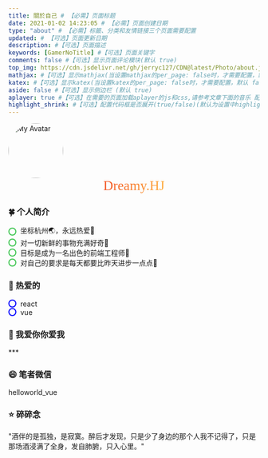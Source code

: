```yaml
---
title: 關於自己 # 【必需】页面标题
date: 2021-01-02 14:23:05 # 【必需】页面创建日期
type: "about" # 【必需】标籤、分类和友情链接三个页面需要配置
updated: # 【可选】页面更新日期
description: #【可选】页面描述
keywords: [GamerNoTitle] #【可选】页面关键字
comments: false #【可选】显示页面评论模块(默认 true)
top_img: https://cdn.jsdelivr.net/gh/jerryc127/CDN@latest/Photo/about.jpg #【可选】页面顶部图片
mathjax: #【可选】显示mathjax(当设置mathjax的per_page: false时，才需要配置，默认 false)
katex: #【可选】显示katex(当设置katex的per_page: false时，才需要配置，默认 false)
aside: false #【可选】显示侧边栏 (默认 true)
aplayer: true #【可选】在需要的页面加载aplayer的js和css,请参考文章下面的音乐 配置
highlight_shrink: #【可选】配置代码框是否展开(true/false)(默认为设置中highlight_shrink的配置)
---
```


<style>
.checkbox {
    display: -webkit-flex;
    display: flex;
    -webkit-align-items: center;
    align-items: center;
}
.checkbox.green input {
    border-color: #3dc550;
}
.checkbox.blue input {
    border-color: #0000FF
}
.checkbox.yellow input {
    border-color: #FFFF00
}
.checkbox.red input {
    border-color: #ff0000;
}
.checkbox input[type=radio] {
    border-radius: 50%;
}
.checkbox input {
    -webkit-appearance: none;
    -o-appearance: none;
    appearance: none;
    position: relative;
    height: 16px;
    width: 16px;
    transition: all .15s ease-out 0s;
    cursor: pointer;
    display: inline-block;
    outline: 0;
    border-radius: 2px;
    -webkit-flex-shrink: 0;
    flex-shrink: 0;
    margin-right: 8px;
    border: 2px solid #2196f3;
}
[type=checkbox], [type=radio] {
    box-sizing: border-box;
    padding: 0;
}
button, input {
    overflow: visible;
}
button, input, optgroup, select, textarea {
    font-family: inherit;
    font-size: 100%;
    line-height: 1.15;
    margin: 0;
}
</style>

<div>
  <a href="https://picabstract-preview-ftn.weiyun.com/ftn_pic_abs_v3/72d9bb17e816d58670d9bf98af69a7cf0d1dda94d4e40bd0202cb84b07bceb8414ba981cc045f7308856e8eac6c1f8d8?pictype=scale&from=30113&version=3.3.3.3&uin=851681631&fname=users.jpg&size=750" data-fancybox="group" data-caption="My Avatar" class="fancybox"><img src="https://dss0.bdstatic.com/70cFvHSh_Q1YnxGkpoWK1HF6hhy/it/u=1426608968,546137374&fm=26&gp=0.jpg" data-lazy-src="https://cdn.jsdelivr.net/npm/kang-static@latest/avatar.jpg" style="border-radius:50%;width:110px;height:auto" alt="My Avatar" data-ll-status="loaded" class="entered loaded"></a>
</div>
<div style="display: flex; justify-content: center;">
<div style="font-size:1.7rem;background-image:linear-gradient(92deg,#f35626 0,#feab3a 100%);-webkit-background-clip:text;-webkit-text-fill-color:transparent;font-family:myfont;margin: 0 auto;">Dreamy.HJ</div>
</div>

### 🍀 个人简介

<div class="checkbox green checked">
  <input type="radio" checked /> 坐标杭州🌏，永远热爱🤞
</div>
<div class="checkbox green checked">
  <input type="radio" checked /> 对一切新鲜的事物充满好奇🧐
</div>
<div class="checkbox green checked">
  <input type="radio" checked /> 目标是成为一名出色的前端工程师💪
</div>
<div class="checkbox green checked">
  <input type="radio" checked /> 对自己的要求是每天都要比昨天进步一点点👊
</div>

### 🍁 热爱的

<div class="checkbox blue checked">
  <input type="radio" checked /> react
</div>
<div class="checkbox blue checked">
  <input type="radio" checked /> vue
</div>

### 🌹 我爱你你爱我

\*\*\*

### 😄 笔者微信

helloworld_vue

### ⭐ 碎碎念

"酒伴的是孤独，是寂寞。醉后才发现，只是少了身边的那个人我不记得了，只是那场酒浸满了全身，发自肺腑，只入心里。"
